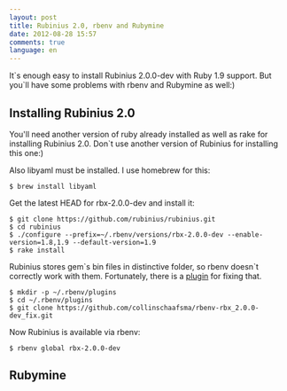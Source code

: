 ```yaml
---
layout: post
title: Rubinius 2.0, rbenv and Rubymine
date: 2012-08-28 15:57
comments: true
language: en
---
```


It\`s enough easy to install Rubinius 2.0.0-dev with Ruby 1.9 support. But you\`ll have some problems with rbenv and Rubymine as well:)

## Installing Rubinius 2.0

You'll need another version of ruby already installed as well as rake for installing Rubinius 2.0. Don\`t use another version of Rubinius for installing this one:)

Also libyaml must be installed. I use homebrew for this:

    $ brew install libyaml

Get the latest HEAD for rbx-2.0.0-dev and install it:

    $ git clone https://github.com/rubinius/rubinius.git
    $ cd rubinius
    $ ./configure --prefix=~/.rbenv/versions/rbx-2.0.0-dev --enable-version=1.8,1.9 --default-version=1.9
    $ rake install

Rubinius stores gem\`s bin files in distinctive folder, so rbenv doesn\`t correctly work with them. Fortunately, there is a [plugin](https://github.com/collinschaafsma/rbenv-rbx_2.0.0-dev_fix) for fixing that.

    $ mkdir -p ~/.rbenv/plugins
    $ cd ~/.rbenv/plugins
    $ git clone https://github.com/collinschaafsma/rbenv-rbx_2.0.0-dev_fix.git

Now Rubinius is available via rbenv:

    $ rbenv global rbx-2.0.0-dev

## Rubymine



